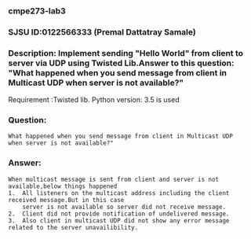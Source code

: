 ### cmpe273-lab3 
### SJSU ID:0122566333 (Premal Dattatray Samale)
### Description: Implement sending "Hello World" from client to server via UDP using Twisted Lib.Answer to this question: "What happened when you send message from client in Multicast UDP when server is not available?" 



Requirement :Twisted lib.
             Python version: 3.5 is used
            
### Question: 
    What happened when you send message from client in Multicast UDP 
    when server is not available?"
### Answer:  
    When multicast message is sent from client and server is not available,below things happened
    1.  All listeners on the multicast address including the client received message.But in this case 
        server is not available so server did not receive message.
    2.  Client did not provide notification of undelivered message.
    3.  Also client in multicast UDP did not show any error message related to the server unavailibility.
               








